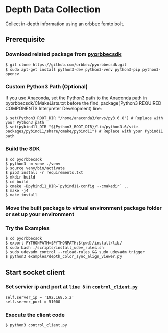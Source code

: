 # Depth Data Collection

Collect in-depth information using an orbbec femto bolt.

## Prerequisite
### Download related package from [pyorbbecsdk](https://github.com/orbbec/pyorbbecsdk)
```shell!
$ git clone https://github.com/orbbec/pyorbbecsdk.git
$ sudo apt-get install python3-dev python3-venv python3-pip python3-opencv
```

### Custom Python3 Path (Optional)
If you use Anaconda, set the Python3 path to the Anaconda path in pyorbbecsdk/CMakeLists.txt before the find_package(Python3 REQUIRED COMPONENTS Interpreter Development) line:
```shell!
$ set(Python3_ROOT_DIR "/home/anaconda3/envs/py3.6.8") # Replace with your Python3 path
$ set(pybind11_DIR "${Python3_ROOT_DIR}/lib/python3.6/site-packages/pybind11/share/cmake/pybind11") # Replace with your Pybind11 path
```

### Build the SDK
```shell!
$ cd pyorbbecsdk
$ python3 -m venv ./venv
$ source venv/bin/activate
$ pip3 install -r requirements.txt
$ mkdir build
$ cd build
$ cmake -Dpybind11_DIR=`pybind11-config --cmakedir` ..
$ make -j4
$ make install
```
### Move the built package to virtual environment package folder or set up your environment
### Try the Examples
```shell!
$ cd pyorbbecsdk
$ export PYTHONPATH=$PYTHONPATH:$(pwd)/install/lib/
$ sudo bash ./scripts/install_udev_rules.sh
$ sudo udevadm control --reload-rules && sudo udevadm trigger
$ python3 examples/depth_color_sync_align_viewer.py
```

## Start socket client
### Set servier ip and port at `line 8` in `control_client.py`
```python=12
self.server_ip = '192.168.5.2'
self.server_port = 51000
```
### Execute the client code
```shell!
$ python3 control_client.py
```
